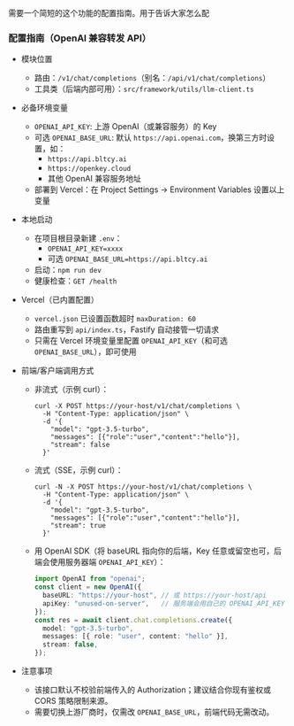 需要一个简短的这个功能的配置指南。用于告诉大家怎么配
### 配置指南（OpenAI 兼容转发 API）

- 模块位置
  - 路由：`/v1/chat/completions`（别名：`/api/v1/chat/completions`）
  - 工具类（后端内部可用）：`src/framework/utils/llm-client.ts`

- 必备环境变量
  - `OPENAI_API_KEY`: 上游 OpenAI（或兼容服务）的 Key
  - 可选 `OPENAI_BASE_URL`: 默认 `https://api.openai.com`，换第三方时设置，如：
    - `https://api.bltcy.ai`
    - `https://openkey.cloud`
    - 其他 OpenAI 兼容服务地址
  - 部署到 Vercel：在 Project Settings → Environment Variables 设置以上变量

- 本地启动
  - 在项目根目录新建 `.env`：
    - `OPENAI_API_KEY=xxxx`
    - 可选 `OPENAI_BASE_URL=https://api.bltcy.ai`
  - 启动：`npm run dev`
  - 健康检查：`GET /health`

- Vercel（已内置配置）
  - `vercel.json` 已设置函数超时 `maxDuration: 60`
  - 路由重写到 `api/index.ts`，Fastify 自动接管一切请求
  - 只需在 Vercel 环境变量里配置 `OPENAI_API_KEY`（和可选 `OPENAI_BASE_URL`），即可使用

- 前端/客户端调用方式
  - 非流式（示例 curl）：
    ```
    curl -X POST https://your-host/v1/chat/completions \
      -H "Content-Type: application/json" \
      -d '{
        "model": "gpt-3.5-turbo",
        "messages": [{"role":"user","content":"hello"}],
        "stream": false
      }'
    ```
  - 流式（SSE，示例 curl）：
    ```
    curl -N -X POST https://your-host/v1/chat/completions \
      -H "Content-Type: application/json" \
      -d '{
        "model": "gpt-3.5-turbo",
        "messages": [{"role":"user","content":"hello"}],
        "stream": true
      }'
    ```
  - 用 OpenAI SDK（将 baseURL 指向你的后端，Key 任意或留空也可，后端会使用服务器端 `OPENAI_API_KEY`）：
    ```ts
    import OpenAI from "openai";
    const client = new OpenAI({
      baseURL: "https://your-host", // 或 https://your-host/api
      apiKey: "unused-on-server",   // 服务端会用自己的 OPENAI_API_KEY
    });
    const res = await client.chat.completions.create({
      model: "gpt-3.5-turbo",
      messages: [{ role: "user", content: "hello" }],
      stream: false,
    });
    ```

- 注意事项
  - 该接口默认不校验前端传入的 Authorization；建议结合你现有鉴权或 CORS 策略限制来源。
  - 需要切换上游厂商时，仅需改 `OPENAI_BASE_URL`，前端代码无需改动。
